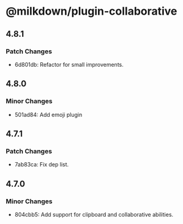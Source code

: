 # @milkdown/plugin-collaborative

## 4.8.1

### Patch Changes

-   6d801db: Refactor for small improvements.

## 4.8.0

### Minor Changes

-   501ad84: Add emoji plugin

## 4.7.1

### Patch Changes

-   7ab83ca: Fix dep list.

## 4.7.0

### Minor Changes

-   804cbb5: Add support for clipboard and collaborative abilities.
